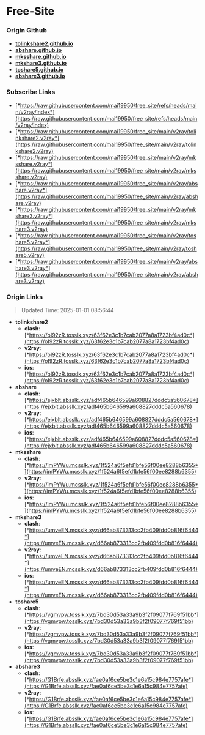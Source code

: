 # Free-Site

### Origin Github

- [**tolinkshare2.github.io**](https://github.com/tolinkshare2/tolinkshare2.github.io)
- [**abshare.github.io**](https://github.com/abshare/abshare.github.io)
- [**mksshare.github.io**](https://github.com/mksshare/mksshare.github.io)
- [**mkshare3.github.io**](https://github.com/mkshare3/mkshare3.github.io)
- [**toshare5.github.io**](https://github.com/toshare5/toshare5.github.io)
- [**abshare3.github.io**](https://github.com/abshare3/abshare3.github.io)

### Subscribe Links

- [*https://raw.githubusercontent.com/mai19950/free_site/refs/heads/main/v2ray/index*](https://raw.githubusercontent.com/mai19950/free_site/refs/heads/main/v2ray/index)
- [*https://raw.githubusercontent.com/mai19950/free_site/main/v2ray/tolinkshare2.v2ray*](https://raw.githubusercontent.com/mai19950/free_site/main/v2ray/tolinkshare2.v2ray)
- [*https://raw.githubusercontent.com/mai19950/free_site/main/v2ray/mksshare.v2ray*](https://raw.githubusercontent.com/mai19950/free_site/main/v2ray/mksshare.v2ray)
- [*https://raw.githubusercontent.com/mai19950/free_site/main/v2ray/abshare.v2ray*](https://raw.githubusercontent.com/mai19950/free_site/main/v2ray/abshare.v2ray)
- [*https://raw.githubusercontent.com/mai19950/free_site/main/v2ray/mkshare3.v2ray*](https://raw.githubusercontent.com/mai19950/free_site/main/v2ray/mkshare3.v2ray)
- [*https://raw.githubusercontent.com/mai19950/free_site/main/v2ray/toshare5.v2ray*](https://raw.githubusercontent.com/mai19950/free_site/main/v2ray/toshare5.v2ray)
- [*https://raw.githubusercontent.com/mai19950/free_site/main/v2ray/abshare3.v2ray*](https://raw.githubusercontent.com/mai19950/free_site/main/v2ray/abshare3.v2ray)

### Origin Links

> Updated Time: 2025-01-01 08:56:44

- **tolinkshare2**
  - **clash**: [*https://oI92zR.tosslk.xyz/63f62e3c1b7cab2077a8a1723bf4ad0c*](https://oI92zR.tosslk.xyz/63f62e3c1b7cab2077a8a1723bf4ad0c)
  - **v2ray**: [*https://oI92zR.tosslk.xyz/63f62e3c1b7cab2077a8a1723bf4ad0c*](https://oI92zR.tosslk.xyz/63f62e3c1b7cab2077a8a1723bf4ad0c)
  - **ios**: [*https://oI92zR.tosslk.xyz/63f62e3c1b7cab2077a8a1723bf4ad0c*](https://oI92zR.tosslk.xyz/63f62e3c1b7cab2077a8a1723bf4ad0c)
- **abshare**
  - **clash**: [*https://ejxblt.absslk.xyz/adf465b646599a608827dddc5a560678*](https://ejxblt.absslk.xyz/adf465b646599a608827dddc5a560678)
  - **v2ray**: [*https://ejxblt.absslk.xyz/adf465b646599a608827dddc5a560678*](https://ejxblt.absslk.xyz/adf465b646599a608827dddc5a560678)
  - **ios**: [*https://ejxblt.absslk.xyz/adf465b646599a608827dddc5a560678*](https://ejxblt.absslk.xyz/adf465b646599a608827dddc5a560678)
- **mksshare**
  - **clash**: [*https://imPYWu.mcsslk.xyz/1f524a6f5efd1bfe56f00ee8288b6355*](https://imPYWu.mcsslk.xyz/1f524a6f5efd1bfe56f00ee8288b6355)
  - **v2ray**: [*https://imPYWu.mcsslk.xyz/1f524a6f5efd1bfe56f00ee8288b6355*](https://imPYWu.mcsslk.xyz/1f524a6f5efd1bfe56f00ee8288b6355)
  - **ios**: [*https://imPYWu.mcsslk.xyz/1f524a6f5efd1bfe56f00ee8288b6355*](https://imPYWu.mcsslk.xyz/1f524a6f5efd1bfe56f00ee8288b6355)
- **mkshare3**
  - **clash**: [*https://umveEN.mcsslk.xyz/d66ab873313cc2fb409fdd0b816f6444*](https://umveEN.mcsslk.xyz/d66ab873313cc2fb409fdd0b816f6444)
  - **v2ray**: [*https://umveEN.mcsslk.xyz/d66ab873313cc2fb409fdd0b816f6444*](https://umveEN.mcsslk.xyz/d66ab873313cc2fb409fdd0b816f6444)
  - **ios**: [*https://umveEN.mcsslk.xyz/d66ab873313cc2fb409fdd0b816f6444*](https://umveEN.mcsslk.xyz/d66ab873313cc2fb409fdd0b816f6444)
- **toshare5**
  - **clash**: [*https://vgmvpw.tosslk.xyz/7bd30d53a33a9b3f2f09077f769f51bb*](https://vgmvpw.tosslk.xyz/7bd30d53a33a9b3f2f09077f769f51bb)
  - **v2ray**: [*https://vgmvpw.tosslk.xyz/7bd30d53a33a9b3f2f09077f769f51bb*](https://vgmvpw.tosslk.xyz/7bd30d53a33a9b3f2f09077f769f51bb)
  - **ios**: [*https://vgmvpw.tosslk.xyz/7bd30d53a33a9b3f2f09077f769f51bb*](https://vgmvpw.tosslk.xyz/7bd30d53a33a9b3f2f09077f769f51bb)
- **abshare3**
  - **clash**: [*https://G1Brfe.absslk.xyz/fae0af6ce5be3c1e6a15c984e7757afe*](https://G1Brfe.absslk.xyz/fae0af6ce5be3c1e6a15c984e7757afe)
  - **v2ray**: [*https://G1Brfe.absslk.xyz/fae0af6ce5be3c1e6a15c984e7757afe*](https://G1Brfe.absslk.xyz/fae0af6ce5be3c1e6a15c984e7757afe)
  - **ios**: [*https://G1Brfe.absslk.xyz/fae0af6ce5be3c1e6a15c984e7757afe*](https://G1Brfe.absslk.xyz/fae0af6ce5be3c1e6a15c984e7757afe)
